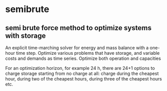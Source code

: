 # semibrute
## semi brute force method to optimize systems with storage
An explicit time-marching solver for energy and mass balance with a one-hour time step. Optimize various problems that have storage, and variable costs and demands as time series. Optimize both operation and capacities

For an optimization horizon, for example 24 h, there are 24+1 options to charge storage starting from no charge at all: charge during the cheapest hour, during two of the cheapest hours, during three of the cheapest hours etc.

